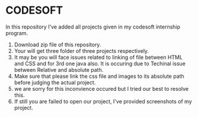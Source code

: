 # CODESOFT
In this repository I've added all projects given in  my codesoft internship program.
1. Download zip file of this repository.
2. Your will get three folder of three projects respectively.
3. It may be you will face issues related to linking of file between HTML and CSS and for 3rd one java also. It is occuring due to Techinal issue between Relative and absolute path.
4. Make sure that please link the css file and images to its absolute path before judging the actual project.
5. we are sorry for this inconvience occured but I tried our best to resolve this.
6. If still you are failed to open our project, I've provided screenshots of my project.
